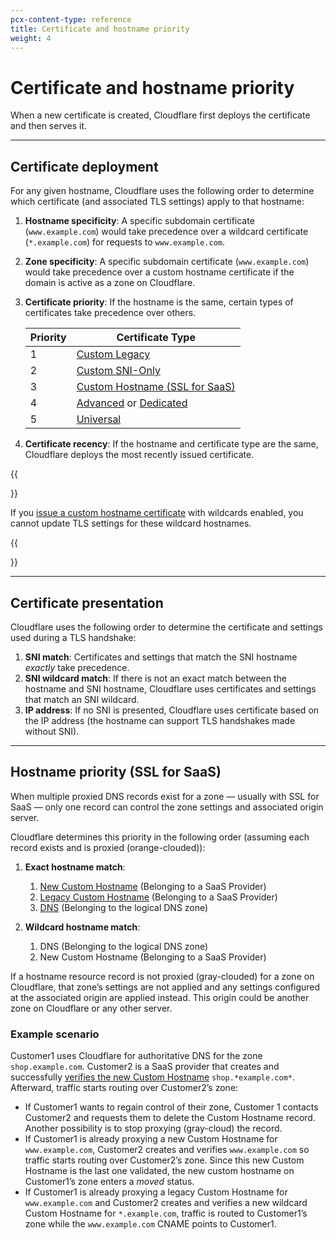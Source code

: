 ```yaml
---
pcx-content-type: reference
title: Certificate and hostname priority
weight: 4
---
```


# Certificate and hostname priority

When a new certificate is created, Cloudflare first deploys the certificate and then serves it.

***

## Certificate deployment

For any given hostname, Cloudflare uses the following order to determine which certificate (and associated TLS settings) apply to that hostname:

1.  **Hostname specificity**: A specific subdomain certificate (`www.example.com`) would take precedence over a wildcard certificate (`*.example.com`) for requests to `www.example.com`.

2.  **Zone specificity**: A specific subdomain certificate (`www.example.com`) would take precedence over a custom hostname certificate if the domain is active as a zone on Cloudflare.

3.  **Certificate priority**: If the hostname is the same, certain types of certificates take precedence over others.

    | Priority | Certificate Type|
    | --- | --- |
    | 1 | [Custom Legacy](/ssl/edge-certificates/custom-certificates/)|
    | 2 | [Custom SNI-Only](/ssl/edge-certificates/custom-certificates/)|
    | 3 | [Custom Hostname (SSL for SaaS)](/ssl/ssl-for-saas/)|
    | 4 | [Advanced](/ssl/edge-certificates/advanced-certificate-manager/) or [Dedicated](https://support.cloudflare.com/hc/articles/228009108)|
    | 5 | [Universal](/ssl/edge-certificates/universal-ssl/)|

4.  **Certificate recency**: If the hostname and certificate type are the same, Cloudflare deploys the most recently issued certificate.

{{<Aside type="warning">}}

If you [issue a custom hostname certificate](/ssl/ssl-for-saas/common-tasks/issuing-certificates/) with wildcards enabled, you cannot update TLS settings for these wildcard hostnames.

{{</Aside>}}

***

## Certificate presentation

Cloudflare uses the following order to determine the certificate and settings used during a TLS handshake:

1.  **SNI match**: Certificates and settings that match the SNI hostname *exactly* take precedence.
2.  **SNI wildcard match**: If there is not an exact match between the hostname and SNI hostname, Cloudflare uses certificates and settings that match an SNI wildcard.
3.  **IP address**: If no SNI is presented, Cloudflare uses certificate based on the IP address (the hostname can support TLS handshakes made without SNI).

***

## Hostname priority (SSL for SaaS)

When multiple proxied DNS records exist for a zone — usually with SSL for SaaS — only one record can control the zone settings and associated origin server.

Cloudflare determines this priority in the following order (assuming each record exists and is proxied (orange-clouded)):

1.  **Exact hostname match**:

    1.  [New Custom Hostname](/ssl/ssl-for-saas/getting-started/) (Belonging to a SaaS Provider)
    2.  [Legacy Custom Hostname](/ssl/ssl-for-saas/reference/versioning/) (Belonging to a SaaS Provider)
    3.  [DNS](https://support.cloudflare.com/hc/articles/200169626) (Belonging to the logical DNS zone)

2.  **Wildcard hostname match**:

    1.  DNS (Belonging to the logical DNS zone)
    2.  New Custom Hostname (Belonging to a SaaS Provider)

If a hostname resource record is not proxied (gray-clouded) for a zone on Cloudflare, that zone’s settings are not applied and any settings configured at the associated origin are applied instead. This origin could be another zone on Cloudflare or any other server.

### Example scenario

Customer1 uses Cloudflare for authoritative DNS for the zone `shop.example.com`. Customer2 is a SaaS provider that creates and successfully [verifies the new Custom Hostname](/ssl/ssl-for-saas/common-tasks/hostname-verification/) `shop.*example.com*`. Afterward, traffic starts routing over Customer2’s zone:

*   If Customer1 wants to regain control of their zone, Customer 1 contacts Customer2 and requests them to delete the Custom Hostname record. Another  possibility is to stop proxying (gray-cloud) the record.
*   If Customer1 is already proxying a new Custom Hostname for `www.example.com`, Customer2 creates and verifies `www.example.com` so traffic starts routing over Customer2’s zone. Since this new Custom Hostname is the last one validated, the new custom hostname on Customer1’s zone enters a *moved* status.
*   If Customer1 is already proxying a legacy Custom Hostname for `www.example.com` and Customer2 creates and verifies a new wildcard Custom Hostname for `*.example.com`, traffic is routed to Customer1’s zone while the `www.example.com` CNAME points to Customer1.
